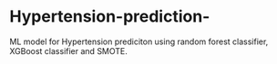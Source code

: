 # Hypertension-prediction-
ML model for Hypertension prediciton using random forest classifier, XGBoost classifier and SMOTE.
